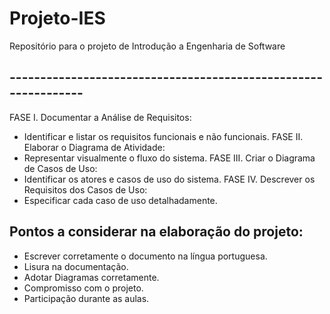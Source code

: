 # Projeto-IES
Repositório para o projeto de Introdução a Engenharia de Software
## ---------------------------------------------------------------

FASE I. Documentar a Análise de Requisitos: 
  - Identificar e listar os requisitos funcionais e não funcionais. 
FASE II. Elaborar o Diagrama de Atividade: 
  - Representar visualmente o fluxo do sistema. 
FASE III. Criar o Diagrama de Casos de Uso: 
  - Identificar os atores e casos de uso do sistema. 
FASE IV. Descrever os Requisitos dos Casos de Uso: 
  - Especificar cada caso de uso detalhadamente.
    
## Pontos a considerar na elaboração do projeto: 
  - Escrever corretamente o documento na língua portuguesa. 
  - Lisura na documentação. 
  - Adotar Diagramas corretamente. 
  - Compromisso com o projeto. 
  - Participação durante as aulas.
